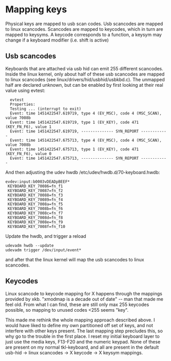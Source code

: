 Mapping keys
============

Physical keys are mapped to usb scan codes. Usb scancodes are mapped to linux
scancodes. Scancodes are mapped to keycodes, which in turn are mapped to
keysyms. A keycode corresponds to a function, a keysym may change if a keyboard
modifier (i.e. shift is active)

Usb scancodes
-------------

Keyboards that are attached via usb hid can emit 255 different
scancodes. Inside the linux kernel, only about half of these usb scancodes are
mapped to linux scancodes (see linux/drivers/hid/usbhid/usbkbd.c). The unmapped
half are declared unknown, but can be enabled by first looking at their real
value using evtest:

      evtest
      Properties:
      Testing ... (interrupt to exit)
      Event: time 1451422547.619719, type 4 (EV_MSC), code 4 (MSC_SCAN), value 7008b
      Event: time 1451422547.619719, type 1 (EV_KEY), code 471 (KEY_FN_F6), value 1
      Event: time 1451422547.619719, -------------- SYN_REPORT ------------
      Event: time 1451422547.675713, type 4 (EV_MSC), code 4 (MSC_SCAN), value 7008b
      Event: time 1451422547.675713, type 1 (EV_KEY), code 471 (KEY_FN_F6), value 0
      Event: time 1451422547.675713, -------------- SYN_REPORT ------------

And then adjusting the udev hwdb /etc/udev/hwdb.d/70-keyboard.hwdb:

    evdev:input:b0003vDEADpBEEF*
     KEYBOARD_KEY_70086=fn_f1
     KEYBOARD_KEY_70087=fn_f2
     KEYBOARD_KEY_70088=fn_f3
     KEYBOARD_KEY_70089=fn_f4
     KEYBOARD_KEY_7008a=fn_f5
     KEYBOARD_KEY_7008b=fn_f6
     KEYBOARD_KEY_7008c=fn_f7
     KEYBOARD_KEY_7008d=fn_f8
     KEYBOARD_KEY_7008e=fn_f9
     KEYBOARD_KEY_7008f=fn_f10

Update the hwdb, and trigger a reload

    udevadm hwdb --update
    udevadm trigger /dev/input/event*

and after that the linux kernel will map the usb scancodes to linux scancodes.

Keycodes
--------

Linux scancode to keycode mapping for X happens through the mappings provided
by xkb. "xmodmap is a decade out of date" -- man that made me feel old. From
what I can find, these are still only max 255 keycodes possible, so mapping to
unused codes <255 seems "key".

This made me rethink the whole mapping approach described above. I would have
liked to define my own partitioned off set of keys, and not interfere with
other keys present. The last mapping step precludes this, so why go to the
trouble in the first place. I reset my initial keyboard layer to just use the
media keys, F13-F20 and the numeric keypad. None of these are present on my
normal tkl-keyboard, and all are present in the default usb-hid -> linux
scancodes -> X keycode -> X keysym mappings.
